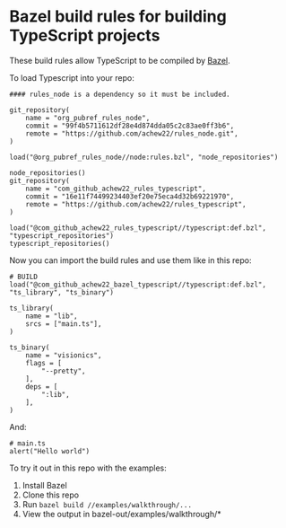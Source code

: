 # Bazel build rules for building TypeScript projects

These build rules allow TypeScript to be compiled by [Bazel](http://bazel.io).


To load Typescript into your repo:

```
#### rules_node is a dependency so it must be included.

git_repository(
    name = "org_pubref_rules_node",
    commit = "99f4b5711612df28e4d874dda05c2c83ae0ff3b6",
    remote = "https://github.com/achew22/rules_node.git",
)

load("@org_pubref_rules_node//node:rules.bzl", "node_repositories")

node_repositories()
git_repository(
    name = "com_github_achew22_rules_typescript",
    commit = "16e11f74499234403ef20e75eca4d32b69221970",
    remote = "https://github.com/achew22/rules_typescript",
)

load("@com_github_achew22_rules_typescript//typescript:def.bzl", "typescript_repositories")
typescript_repositories()
```

Now you can import the build rules and use them like in this repo:

```
# BUILD
load("@com_github_achew22_bazel_typescript//typescript:def.bzl", "ts_library", "ts_binary")

ts_library(
    name = "lib",
    srcs = ["main.ts"],
)

ts_binary(
    name = "visionics",
    flags = [
        "--pretty",
    ],
    deps = [
        ":lib",
    ],
)
```

And:

```
# main.ts
alert("Hello world")
```

To try it out in this repo with the examples:

 1. Install Bazel
 1. Clone this repo
 1. Run `bazel build //examples/walkthrough/...`
 1. View the output in bazel-out/examples/walkthrough/*
